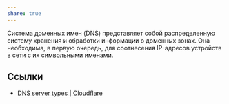 ```yaml
---
share: true
---
```


Система доменных имен (DNS) представляет собой распределенную систему хранения и обработки информации о доменных зонах. Она необходима, в первую очередь, для соотнесения IP-адресов устройств в сети с их символьными именами.

## Ссылки
- [DNS server types | Cloudflare](https://www.cloudflare.com/learning/dns/dns-server-types/)